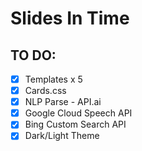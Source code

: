 # Slides In Time
## TO DO:
* [x] Templates x 5
* [x] Cards.css
* [x] NLP Parse - API.ai
* [x] Google Cloud Speech API
* [x] Bing Custom Search API
* [x] Dark/Light Theme
